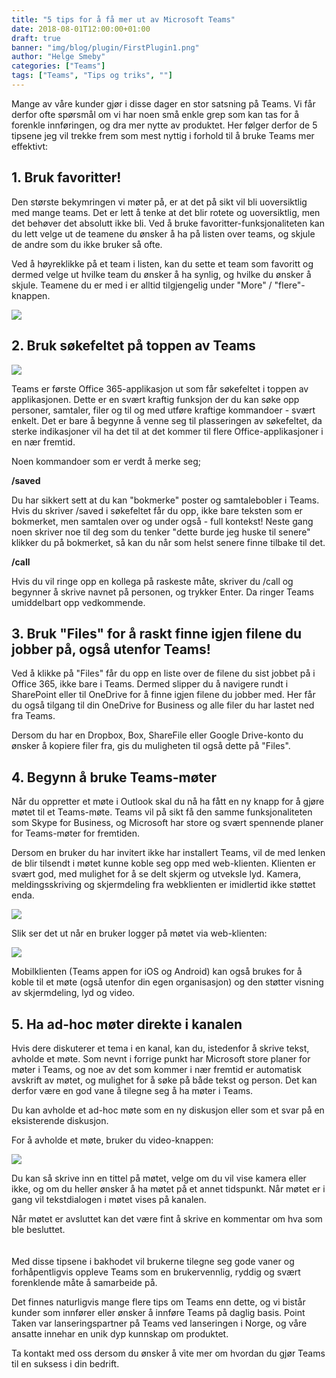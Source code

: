 ```yaml
---
title: "5 tips for å få mer ut av Microsoft Teams"
date: 2018-08-01T12:00:00+01:00
draft: true
banner: "img/blog/plugin/FirstPlugin1.png"
author: "Helge Smeby"
categories: ["Teams"]
tags: ["Teams", "Tips og triks", ""]
---
```


 
Mange av våre kunder gjør i disse dager en stor satsning på Teams. Vi får derfor ofte spørsmål om vi har noen små enkle grep som kan tas for å forenkle innføringen, og dra mer nytte av produktet. Her følger derfor de 5 tipsene jeg vil trekke frem som mest nyttig i forhold til å bruke Teams mer effektivt:  
 
## 1. Bruk favoritter! 
Den største bekymringen vi møter på, er at det på sikt vil bli uoversiktlig med mange teams. Det er lett å tenke at det blir rotete og uoversiktlig, men det behøver det absolutt ikke bli. Ved å bruke favoritter-funksjonaliteten kan du lett velge ut de teamene du ønsker å ha på listen over teams, og skjule de andre som du ikke bruker så ofte.   
 
 Ved å høyreklikke på et team  i listen, kan du sette et team som favoritt og dermed velge ut hvilke team du ønsker å ha synlig, og hvilke du ønsker å skjule. Teamene du er med i er alltid tilgjengelig under "More" / "flere"-knappen.  
 
 <img class="img-fluid mt-4 mb-4" src="/img/blog/5tipsteams/Favoritter.png" /> 

## 2. Bruk søkefeltet på toppen av Teams 

<img class="img-fluid mt-4 mb-4" src="/img/blog/5tipsteams/Sokebar.PNG" /> 

Teams er første Office 365-applikasjon ut som får søkefeltet i toppen av applikasjonen. Dette er en svært kraftig funksjon der du kan søke opp personer, samtaler, filer og til og med utføre kraftige kommandoer - svært enkelt. Det er bare å begynne å venne seg til plasseringen av søkefeltet, da sterke indikasjoner vil ha det til at det kommer til flere Office-applikasjoner i en nær fremtid.  
 
Noen kommandoer som er verdt å merke seg;  

**/saved**

Du har sikkert sett at du kan "bokmerke" poster og samtalebobler i Teams. Hvis du skriver /saved i søkefeltet får du opp, ikke bare teksten som er bokmerket, men samtalen over og under også - full kontekst! Neste gang noen skriver noe til deg som du tenker "dette burde jeg huske til senere" klikker du på bokmerket, så kan du når som helst senere finne tilbake til det.  
 
**/call**

Hvis du vil ringe opp en kollega på raskeste måte, skriver du /call og begynner å skrive navnet på personen, og trykker Enter. Da ringer Teams umiddelbart opp vedkommende.  
 
 
## 3. Bruk "Files" for å raskt finne igjen filene du jobber på, også utenfor Teams!  
 
Ved å klikke på "Files" får du opp en liste over de filene du sist jobbet på i Office 365, ikke bare i Teams. Dermed slipper du å navigere rundt i SharePoint eller til OneDrive for å finne igjen filene du jobber med. Her får du også tilgang til din OneDrive for Business og alle filer du har lastet ned fra Teams.  
 
Dersom  du har en Dropbox, Box, ShareFile eller Google Drive-konto du ønsker å kopiere filer fra, gis du muligheten til også dette på "Files".  
 
## 4. Begynn å bruke Teams-møter  
 
Når du oppretter et møte i Outlook skal du nå ha fått en ny knapp for å gjøre møtet til et Teams-møte. Teams vil på sikt få den samme funksjonaliteten som Skype for Business, og Microsoft har store og svært spennende planer for Teams-møter for fremtiden.  
 
Dersom en bruker du har invitert ikke har installert Teams, vil de med lenken de blir tilsendt i møtet kunne koble seg opp med web-klienten. Klienten er svært god, med mulighet for å se delt skjerm og utveksle lyd. Kamera, meldingsskriving og skjermdeling fra webklienten er imidlertid ikke støttet enda.  
 
 <img class="img-fluid mt-4 mb-4" src="/img/blog/5tipsteams/OutlookTeamsMote.png" /> 

Slik ser det ut når en bruker logger på møtet via web-klienten:  

<img class="img-fluid mt-4 mb-4" src="/img/blog/5tipsteams/TeamsWebKlientMote.png" /> 
 
 
Mobilklienten (Teams appen for iOS og Android) kan også brukes for å koble til et møte (også utenfor din egen organisasjon) og den støtter visning av skjermdeling, lyd og video.  
 
## 5. Ha ad-hoc møter direkte i kanalen 
 
Hvis dere diskuterer et tema i en kanal, kan du, istedenfor å skrive tekst, avholde et møte. Som  nevnt i forrige punkt har Microsoft store planer for møter i Teams, og noe av det som kommer i nær fremtid er automatisk avskrift av møtet, og mulighet for å søke på både tekst og person. Det kan derfor være en god vane å tilegne seg å ha møter i Teams.  
 
Du kan avholde et ad-hoc møte som en ny diskusjon eller som et svar på en eksisterende diskusjon.  
 
For å avholde et møte, bruker du video-knappen:  

<img class="img-fluid mt-4 mb-4" src="/img/blog/5tipsteams/AdHocMote.png" /> 
 
Du kan så skrive inn en tittel på møtet, velge om du vil vise kamera eller ikke, og om du heller ønsker å ha møtet på et annet tidspunkt. Når møtet er i gang vil tekstdialogen i møtet vises på kanalen.  
 
Når møtet er avsluttet kan det være fint å skrive en kommentar om hva som ble besluttet.  
<br/><br/>
Med disse tipsene i bakhodet vil brukerne tilegne seg gode vaner og forhåpentligvis oppleve Teams som en brukervennlig, ryddig og svært forenklende måte å samarbeide på. 

Det finnes naturligvis mange flere tips om Teams enn dette, og vi bistår kunder som innfører eller ønsker å innføre Teams på daglig basis. Point Taken var lanseringspartner på Teams ved lanseringen i Norge, og våre ansatte innehar en unik dyp kunnskap om produktet. 

Ta kontakt med oss dersom du ønsker å vite mer om hvordan du gjør Teams til en suksess i din bedrift. 


 
 
